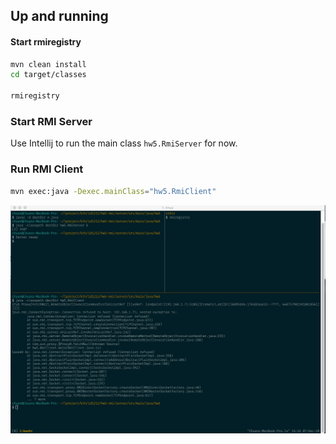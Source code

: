 ## Up and running

#### Start rmiregistry

```bash
mvn clean install
cd target/classes

rmiregistry
```
### Start RMI Server
Use Intellij to run the main class `hw5.RmiServer` for now.

### Run RMI Client

```bash
mvn exec:java -Dexec.mainClass="hw5.RmiClient"
```

![](hw5-rmi.png)

